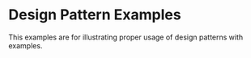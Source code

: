 # Design Pattern Examples

This examples are for illustrating proper usage of design patterns with examples.

